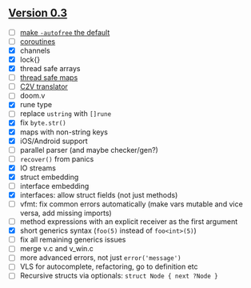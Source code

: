 ## [Version 0.3](https://github.com/vlang/v/projects/5)
- [ ] [make `-autofree` the default](https://github.com/vlang/v/issues/6989)
- [ ] [coroutines](https://github.com/vlang/v/issues/561)
- [x] channels
- [x] lock{}
- [x] thread safe arrays
- [ ] [thread safe maps](https://github.com/vlang/v/issues/6992)
- [ ] [C2V translator](https://github.com/vlang/v/issues/6985)
- [ ] doom.v
- [x] rune type
- [ ] replace `ustring` with `[]rune`
- [x] fix `byte.str()`
- [x] maps with non-string keys
- [x] iOS/Android support
- [ ] parallel parser (and maybe checker/gen?)
- [ ] `recover()` from panics
- [x] IO streams
- [x] struct embedding
- [ ] interface embedding
- [x] interfaces: allow struct fields (not just methods)
- [ ] vfmt: fix common errors automatically (make vars mutable and vice versa, add missing imports)
- [ ] method expressions with an explicit receiver as the first argument
- [x] short generics syntax (`foo(5)` instead of `foo<int>(5)`)
- [ ] fix all remaining generics issues
- [ ] merge v.c and v_win.c
- [ ] more advanced errors, not just `error('message')`
- [ ] VLS for autocomplete, refactoring, go to definition etc
- [ ] Recursive structs via optionals: `struct Node { next ?Node }`